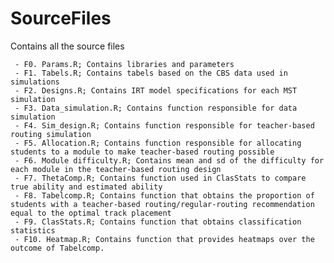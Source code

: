 # SourceFiles

Contains all the source files

     - F0. Params.R; Contains libraries and parameters 
     - F1. Tabels.R; Contains tabels based on the CBS data used in simulations
     - F2. Designs.R; Contains IRT model specifications for each MST simulation
     - F3. Data_simulation.R; Contains function responsible for data simulation
     - F4. Sim_design.R; Contains function responsible for teacher-based routing simulation
     - F5. Allocation.R; Contains function responsible for allocating students to a module to make teacher-based routing possible
     - F6. Module difficulty.R; Contains mean and sd of the difficulty for each module in the teacher-based routing design
     - F7. ThetaComp.R; Contains function used in ClasStats to compare true ability and estimated ability
     - F8. Tabelcomp.R; Contains function that obtains the proportion of students with a teacher-based routing/regular-routing recommendation equal to the optimal track placement
     - F9. ClasStats.R; Contains function that obtains classification statistics
     - F10. Heatmap.R; Contains function that provides heatmaps over the outcome of Tabelcomp. 
